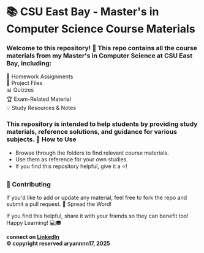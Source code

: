 <h1> 📚 CSU East Bay - Master's in Computer Science Course Materials </h1>

<h3> Welcome to this repository! 🎉 This repo contains all the course materials from my Master's in Computer Science at CSU East Bay, including: </h3>

📝 Homework Assignments <br>
📂 Project Files <br>
📊 Quizzes <br>
🏆 Exam-Related Material <br>
💡 Study Resources & Notes <br>

<h3>This repository is intended to help students by providing study materials, reference solutions, and guidance for various subjects.
🚀 How to Use </h3>

 - Browse through the folders to find relevant course materials. <br>
 - Use them as reference for your own studies. <br>
 - If you find this repository helpful, give it a ⭐! <br>

<h3>🤝 Contributing</h3>

If you'd like to add or update any material, feel free to fork the repo and submit a pull request.
📢 Spread the Word!

If you find this helpful, share it with your friends so they can benefit too! <br>
Happy Learning! 💻🎓


<strong>connect on <a href = "https://www.linkedin.com/in/aryanbhagat/">LinkedIn</a> <br>
©️ copyright reserved aryannnn17, 2025 </strong>
